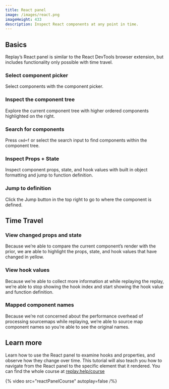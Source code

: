 ```yaml
---
title: React panel
image: /images/react.png
imageHeight: 433
description: Inspect React components at any point in time.
---
```


## Basics

Replay’s React panel is similar to the React DevTools browser extension, but includes functionality only possible with time travel.

### Select component picker

Select components with the component picker.

### Inspect the component tree

Explore the current component tree with higher ordered components highlighted on the right.

### Search for components

Press `cmd+f` or select the search input to find components within the component tree.

### Inspect Props + State

Inspect component props, state, and hook values with built in object formatting and jump to function definition.

### Jump to definition

Click the Jump button in the top right to go to where the component is defined.

## Time Travel

### View changed props and state

Because we’re able to compare the current component’s render with the prior, we are able to highlight the props, state, and hook values that have changed in yellow.

### View hook values

Because we’re able to collect more information at while replaying the replay, we’re able to stop showing the hook index and start showing the hook value and function definition.

### Mapped component names

Because we’re not concerned about the performance overhead of processing sourcemaps while replaying, we’re able to source map component names so you’re able to see the original names.

## Learn more

Learn how to use the React panel to examine hooks and properties, and observe how they change over time. This tutorial will also teach you how to navigate from the React panel to the specific element that it rendered. You can find the whole course at [replay.help/course](https://replay.help/course)

{% video src="reactPanelCourse" autoplay=false /%}
